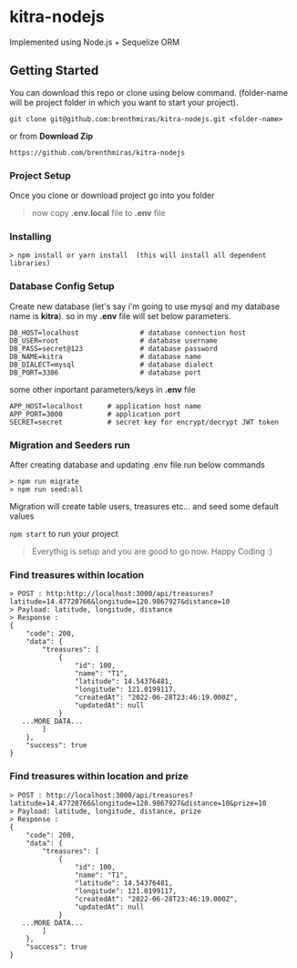 # kitra-nodejs
Implemented using Node.js + Sequelize ORM

## Getting Started
You can download this repo or clone using below command. (folder-name will be project folder in which you want to start your project).
```
git clone git@github.com:brenthmiras/kitra-nodejs.git <folder-name>
```
or from **Download Zip**
```
https://github.com/brenthmiras/kitra-nodejs
```
### Project Setup
Once you clone or download project go into you folder

>now copy **.env.local** file to **.env** file

### Installing
```
> npm install or yarn install  (this will install all dependent libraries)
```

### Database Config Setup
Create new database (let's say i'm going to use mysql and my database name is **kitra**).
so in my **.env** file will set below parameters.
```
DB_HOST=localhost               # database connection host
DB_USER=root                    # database username
DB_PASS=secret@123              # database password
DB_NAME=kitra                   # database name
DB_DIALECT=mysql                # database dialect
DB_PORT=3306                    # database port
```
some other inportant parameters/keys in **.env** file
```
APP_HOST=localhost      # application host name
APP_PORT=3000           # application port
SECRET=secret           # secret key for encrypt/decrypt JWT token
```

### Migration and Seeders run
After creating database and updating .env file run below commands
```
> npm run migrate
> npm run seed:all
```
Migration will create table users, treasures etc... and seed some default values

`npm start` to run your project 
>Everythig is setup and you are good to go now. Happy Coding :)

### Find treasures within location
```
> POST : http:http://localhost:3000/api/treasures?latitude=14.47720766&longitude=120.9867927&distance=10
> Payload: latitude, longitude, distance
> Response : 
{
	"code": 200,
	"data": {
		"treasures": [
			{
				"id": 100,
				"name": "T1",
				"latitude": 14.54376481,
				"longitude": 121.0199117,
				"createdAt": "2022-06-28T23:46:19.000Z",
				"updatedAt": null
			}
   ...MORE DATA...
		]
	},
	"success": true
}
```
### Find treasures within location and prize
```
> POST : http://localhost:3000/api/treasures?latitude=14.47720766&longitude=120.9867927&distance=10&prize=10
> Payload: latitude, longitude, distance, prize
> Response : 
{
	"code": 200,
	"data": {
		"treasures": [
			{
				"id": 100,
				"name": "T1",
				"latitude": 14.54376481,
				"longitude": 121.0199117,
				"createdAt": "2022-06-28T23:46:19.000Z",
				"updatedAt": null
			}
   ...MORE DATA...
		]
	},
	"success": true
}
```
